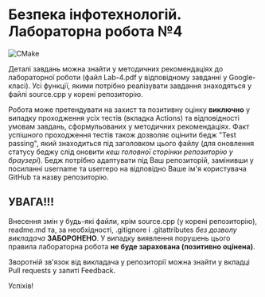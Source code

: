 # Безпека інфотехнологій. Лабораторна робота №4
![CMake](https://github.com/username/userrepo/actions/workflows/test.yml/badge.svg?event=push&kill_cache=1)

Деталі завдань можна знайти у методичних рекомендаціях до лабораторної роботи (файл Lab-4.pdf у відповідному завданні у Google-класі).
Усі функції, якими потрібно реалізувати завдання знаходяться у файлі source.cpp у корені репозиторію.

Робота може претендувати на захист та позитивну оцінку **виключно** у випадку проходження усіх тестів (вкладка Actions) та відповідності умовам завдань, сформульованих у методичних рекомендаціях. Факт успішного проходження тестів також дозволяє оцінити бедж "Test passing", який знаходиться під заголовком цього файлу (для оновлення статусу беджу слід оновити *кеш головної сторінки репозиторію у браузері*). Бедж потрібно адаптувати під Ваш репозиторій, замінивши у посиланні username та userrepo на відповідно Ваше ім'я користувача GitHub та назву репозиторію.

## УВАГА!!! 
Внесення змін у будь-які файли, крім source.cpp (у корені репозиторію), readme.md та, за необхідності, .gitignore і .gitattributes *без дозволу викладача* **ЗАБОРОНЕНО**. У випадку виявлення порушень цього правила лабораторна робота **не буде зарахована (позитивно оцінена)**.

Зворотній зв'язок від викладача у репозиторії можна знайти у вкладці Pull requests у запиті Feedback.

Успіхів!
